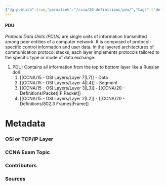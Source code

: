 ```yaml
---
{"dg-publish":true,"permalink":"/ccna/20-definitions/pdu/","tags":["defs_ccna"]}
---
```


#### PDU
*Protocol Data Units (PDUs)* are single units of information transmitted among peer entities of a computer network. It is composed of protocol-specific control information and user data. In the layered architectures of communication protocol stacks, each layer implements protocols tailored to the specific type or mode of data exchange.
1. PDU: Contains all information from the top to bottom layer like a Russian doll
	1. [[CCNA/15 - OSI Layers/Layer 7\|L7]] - Data
	2. [[CCNA/15 - OSI Layers/Layer 4\|L4]] - Segment
	3. [[CCNA/15 - OSI Layers/Layer 3\|L3]] - [[CCNA/20 - Definitions/Packet\|IP Packet]]
	4. [[CCNA/15 - OSI Layers/Layer 2\|L2]] - [[CCNA/20 - Definitions/802.3 Frames\|Frame]]


# Metadata
### OSI or TCP/IP Layer

### CCNA Exam Topic

### Contributors

### Sources
